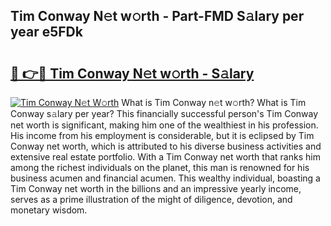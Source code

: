 ## Tim Conway N𝚎t w𝚘rth - Part-FMD S𝚊lary per year e5FDk

# <h2><a href="http://gc18or5.nevu.top/?p=Tim+Conway">🔗 👉🔴 Tim Conway N𝚎t w𝚘rth - S𝚊lary</a></h2>

[![Tim Conway N𝚎t W𝚘rth](https://i.imgur.com/Oavwk0R.jpeg)](http://gc18or5.nevu.top/?p=Tim+Conway)
What is Tim Conway n𝚎t w𝚘rth? What is Tim Conway s𝚊lary per year?
This financially successful person's Tim Conway net worth is significant, making him one of the wealthiest in his profession. His income from his employment is considerable, but it is eclipsed by Tim Conway net worth, which is attributed to his diverse business activities and extensive real estate portfolio. With a Tim Conway net worth that ranks him among the richest individuals on the planet, this man is renowned for his business acumen and financial acumen. This wealthy individual, boasting a Tim Conway net worth in the billions and an impressive yearly income, serves as a prime illustration of the might of diligence, devotion, and monetary wisdom.
